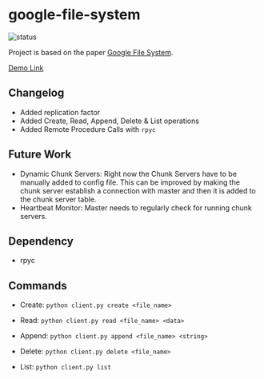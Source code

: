 # google-file-system
![status](https://img.shields.io/badge/version-0.1-85a832) 

Project is based on the paper [Google File System](https://static.googleusercontent.com/media/research.google.com/en//archive/gfs-sosp2003.pdf).

[Demo Link](https://youtu.be/LDqfd4PvoiQ)

## Changelog
- Added replication factor
- Added Create, Read, Append, Delete & List operations
- Added Remote Procedure Calls with `rpyc`

## Future Work
- Dynamic Chunk Servers: Right now the Chunk Servers have to be manually added to config file. This can be improved by making the chunk server establish a connection with master and then it is added to the chunk server table.
- Heartbeat Monitor: Master needs to regularly check for running chunk servers.

## Dependency
- rpyc

## Commands
- Create: `python client.py create <file_name>` 

- Read: `python client.py read <file_name> <data>`

- Append: `python client.py append <file_name> <string>`

- Delete: `python client.py delete <file_name>`

- List: `python client.py list`


